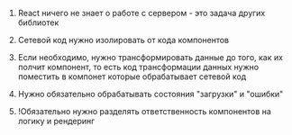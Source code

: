 1. React ничего не знает о работе с сервером - это задача других библиотек

2. Сетевой код нужно изолировать от кода компонентов

3. Если необходимо, нужно трансформировать данные до того, как их полчит компонент, то есть код трансформации данных
   нужно поместить в компонет которые обрабатывает сетевой код
   
4. Нужно обязательно обрабатывать состояния "загрузки" и "ошибки"

5. !Обязательно нужно разделять ответственность компонентов на логику и рендеринг